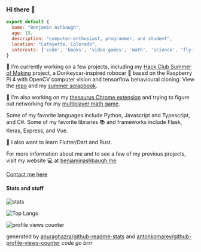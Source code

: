 ### Hi there 👋

```javascript
export default {
  name: "Benjamin Ashbaugh",
  age: 15,
  description: "computer-enthusiast, programmer, and student",
  location: "Lafayette, Colorado",
  interests: ['code', 'books', 'video games', 'math', 'science', 'fly-fishing'],
}
```

:rocket: I'm currently working on a few projects, including my [Hack Club Summer of Making](https://hackclub.com/) project, a Donkeycar-inspired robocar :car: based on the Raspberry Pi 4 with OpenCV computer vision and tensorflow behavioural cloning. View the [repo](https://github.com/scitronboy/robocar) and my [summer scrapbook](https://scrapbook.benjaminashbaugh.me/).

:telescope: I'm also working on my [thesaurus Chrome extension](https://github.com/scitronboy/simply-synonyms) and trying to figure out networking for my [multiplayer math game](https://arithmerace.com/).

Some of my favorite languages include Python, Javascript and Typescript, and C#. Some of my favorite libraries :books: and frameworks include Flask, Keras, Express, and Vue.

:seedling: I also want to learn Flutter/Dart and Rust.

For more information about me and to see a few of my previous projects, visit my website :computer: at [benjaminashbaugh.me](https://benjaminashbaugh.me/)

[Contact me here](https://benjaminashbaugh.me/#contact)

#### Stats and stuff

![stats](https://github-readme-stats.vercel.app/api?username=scitronboy&show_icons=true&count_private=true&include_all_commits=true&theme=gruvbox)

![Top Langs](https://github-readme-stats.vercel.app/api/top-langs/?username=scitronboy&layout=compact)

![profile views counter](https://komarev.com/ghpvc/?username=scitronboy&color=orange)

generated by [anuraghazra/github-readme-stats](https://github.com/scitronboy/github-readme-stats) and [antonkomarev/github-profile-views-counter](https://github.com/antonkomarev/github-profile-views-counter)
_code go brrr_

<!--
**scitronboy/scitronboy** is a ✨ _special_ ✨ repository because its `README.md` (this file) appears on your GitHub profile.

Here are some ideas to get you started:

- 🔭 I’m currently working on ...
- 🌱 I’m currently learning ...
- 👯 I’m looking to collaborate on ...
- 🤔 I’m looking for help with ...
- 💬 Ask me about ...
- 📫 How to reach me: ...
- 😄 Pronouns: ...
- ⚡ Fun fact: ...
-->

